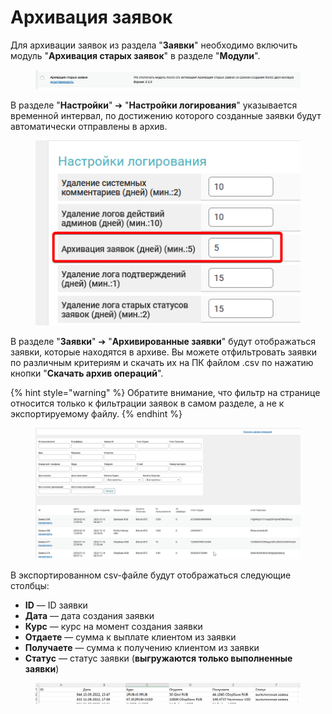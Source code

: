 # Архивация заявок

Для архивации заявок из раздела "**Заявки**" необходимо включить модуль "**Архивация старых заявок**" в разделе "**Модули**".

<figure><img src="../../.gitbook/assets/image (1296).png" alt=""><figcaption></figcaption></figure>

В разделе "**Настройки**" ➔ "**Настройки логирования**" указывается временной интервал, по достижению которого созданные заявки будут автоматически отправлены в архив.

<figure><img src="../../.gitbook/assets/image (1297).png" alt=""><figcaption></figcaption></figure>

В разделе "**Заявки**" ➔ "**Архивированные заявки**" будут отображаться заявки, которые находятся в архиве. Вы можете отфильтровать заявки по различным критериям и скачать их на ПК файлом .csv по нажатию кнопки "**Скачать архив операций**".

{% hint style="warning" %}
Обратите внимание, что фильтр на странице относится только к фильтрации заявок в самом разделе, а не к экспортируемому файлу.
{% endhint %}

<figure><img src="../../.gitbook/assets/image (1298).png" alt=""><figcaption></figcaption></figure>

В экспортированном csv-файле будут отображаться следующие столбцы:
* **ID** — ID заявки
* **Дата** — дата создания заявки
* **Курс** — курс на момент создания заявки
* **Отдаете** — сумма к выплате клиентом из заявки
* **Получаете** — сумма к получению клиентом из заявки
* **Статус** — статус заявки (**выгружаются только выполненные заявки**)

<figure><img src="../../.gitbook/assets/image (1299).png" alt=""><figcaption></figcaption></figure>
